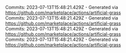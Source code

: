 Commits: 2023-07-13T15:48:21.429Z - Generated via https://github.com/marketplace/actions/artificial-grass
<br>
Commits: 2023-07-13T15:48:21.429Z - Generated via https://github.com/marketplace/actions/artificial-grass
<br>
Commits: 2023-07-13T15:48:21.429Z - Generated via https://github.com/marketplace/actions/artificial-grass
<br>
Commits: 2023-07-13T15:48:21.429Z - Generated via https://github.com/marketplace/actions/artificial-grass
<br>
